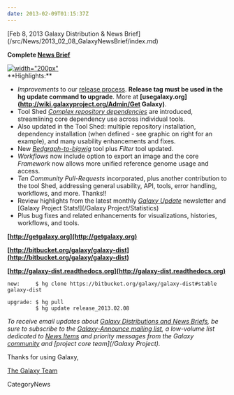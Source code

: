 ```yaml
---
date: 2013-02-09T01:15:37Z
---
```

<div class='newsItemHeader'>[Feb 8, 2013 Galaxy Distribution & News Brief](/src/News/2013_02_08_GalaxyNewsBrief/index.md)</div>

**Complete [News Brief](/src/DevNewsBriefs/2013_02_08/index.md)**
<div class='right'><a href='http://wiki.galaxyproject.org/Tool%20Shed'><img src='/Images/NewsGraphics/2013_02_6-confirm-dependency-installation-sm2.png' alt='width="200px"' /></a></div>
**Highlights:**

* *Improvements* to our [release process](http://wiki.galaxyproject.org/DevNewsBriefs/2013_02_08#Improvements_to_Release_Process). **Release tag must be used in the hg update command to upgrade**. More at **[usegalaxy.org](http://wiki.galaxyproject.org/Admin/Get Galaxy)**.
* Tool Shed *[Complex repository dependencies](http://wiki.galaxyproject.org/DefiningRepositoryDependencies#Complex_repository_dependencies:_tool_dependency_definitions_that_contain_repository_dependency_definitions)* are introduced, streamlining core dependency use across individual tools. 
* Also updated in the Tool Shed: multiple repository installation, dependency installation (when defined - see graphic on right for an example), and many usability enhancements and fixes.
* New *[Bedgraph-to-bigwig](http://wiki.galaxyproject.org/Learn/Datatypes#BedGraph)* tool plus *Filter* tool updated.
* *Workflows* now include option to export an image and the core *Framework* now allows more unified reference genome usage and access.
* *Ten Community Pull-Requests* incorporated, plus another contribution to the tool Shed, addressing general usability, API, tools, error handling, workflows, and more. Thanks!!
* Review highlights from the latest monthly *[Galaxy Update](/src/GalaxyUpdates/index.md)* newsletter and [Galaxy Project Stats!](/Galaxy Project/Statistics)
* Plus bug fixes and related enhancements for visualizations, histories, workflows, and tools.


**[http://getgalaxy.org](http://getgalaxy.org)**

**[http://bitbucket.org/galaxy/galaxy-dist](http://bitbucket.org/galaxy/galaxy-dist)**

**[http://galaxy-dist.readthedocs.org](http://galaxy-dist.readthedocs.org)**

```
new:     $ hg clone https://bitbucket.org/galaxy/galaxy-dist#stable galaxy-dist

upgrade: $ hg pull 
         $ hg update release_2013.02.08
```


*To receive email updates about [Galaxy Distributions and News Briefs](/src/DevNewsBriefs/index.md), be sure to subscribe to the [Galaxy-Announce mailing list](/src/MailingLists/index.md#the_lists), a low-volume list dedicated to [News Items](/src/News/index.md) and priority messages from the Galaxy [community](/Community) and [project core team](/Galaxy Project).* 

Thanks for using Galaxy,

[The Galaxy Team](/src/GalaxyTeam/index.md)



CategoryNews
